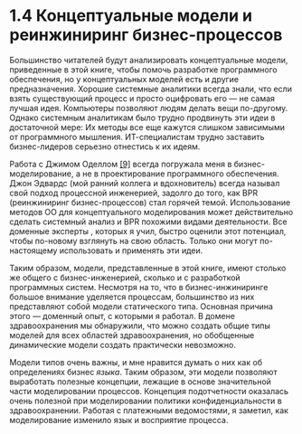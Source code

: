 # 1.4 Концептуальные модели и реинжиниринг бизнес-процессов

 Большинство читателей будут анализировать концептуальные модели, приведенные в этой книге, чтобы помочь разработке программного обеспечения, но у концептуальных моделей есть и другие предназначения. Хорошие системные аналитики всегда знали, что если взять существующий процесс и просто оцифровать его — не самая лучшая идея. Компьютеры позволяют людям делать вещи по-другому. Однако системным аналитикам было трудно продвинуть эти идеи в достаточной мере: Их методы все еще кажутся слишком зависимыми от программного мышления. ИТ-специалистам трудно заставить бизнес-лидеров серьезно отнестись к их идеям. 

 Работа с Джимом Оделлом [[9]](references-1.md) всегда погружала меня в бизнес-моделирование, а не в проектирование программного обеспечения. Джон Эдвардс (мой ранний коллега и вдохновитель) всегда называл свой подход процессной инженерией, задолго до того, как BPR (реинжиниринг бизнес-процессов) стал горячей темой. Использование методов ОО для концептуального моделирования может действительно сделать системный анализ и BPR похожими видами деятельности. Все доменные эксперты , которых я учил, быстро оценили этот потенциал, чтобы по-новому взглянуть на свою область. Только они могут по-настоящему использовать и применять эти идеи. 

 Таким образом, модели, представленные в этой книге, имеют столько же общего с бизнес-инженерией, сколько и с разработкой программных систем. Несмотря на то, что в бизнес-инжиниринге большое внимание уделяется процессам, большинство из них представляют собой модели статического типа. Основная причина этого — доменный опыт, с которыми я работал. В домене здравоохранения мы обнаружили, что можно создать общие типы моделей для всех областей здравоохранения, но обобщенные динамические модели создать практически невозможно. 

 Модели типов очень важны, и мне нравится думать о них как об определениях бизнес _языка_. Таким образом, эти модели позволяют выработать полезные концепции, лежащие в основе значительной части моделировании процессов. Концепция подотчетности оказалась очень полезной при моделировании политики конфиденциальности в здравоохранении. Работая с платежными ведомостями, я заметил, как моделирование изменило язык и восприятие процесса.  

